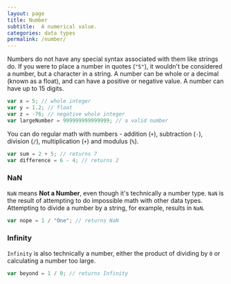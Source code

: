 ```yaml
---
layout: page
title: Number
subtitle:  A numerical value.
categories: data types
permalink: /number/
---
```


Numbers do not have any special syntax associated with them like strings do. If
you were to place a number in quotes (`"5"`), it wouldn't be considered a
number, but a character in a string. A number can be whole or a decimal (known
as a float), and can have a positive or negative value. A number can have up to
15 digits.

``` js
var x = 5; // whole integer
var y = 1.2; // float
var z = -76; // negative whole integer
var largeNumber = 999999999999999; // a valid number
```

You can do regular math with numbers - addition (`+`), subtraction (`-`),
division (`/`), multiplication (`+`) and modulus (`%`).

``` js
var sum = 2 + 5; // returns 7
var difference = 6 - 4; // returns 2
```

### NaN

`NaN` means **Not a Number**, even though it's technically a number type. `NaN`
is the result of attempting to do impossible math with other data types.
Attempting to divide a number by a string, for example, results in `NaN`.

``` js
var nope = 1 / "One"; // returns NaN
```

### Infinity

`Infinity` is also technically a number, either the product of dividing by `0`
or calculating a number too large.

``` js
var beyond = 1 / 0; // returns Infinity
```
